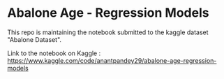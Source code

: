 # Abalone Age - Regression Models

This repo is maintaining the notebook submitted to the kaggle dataset "Abalone Dataset".

Link to the notebook on Kaggle : https://www.kaggle.com/code/anantpandey29/abalone-age-regression-models
